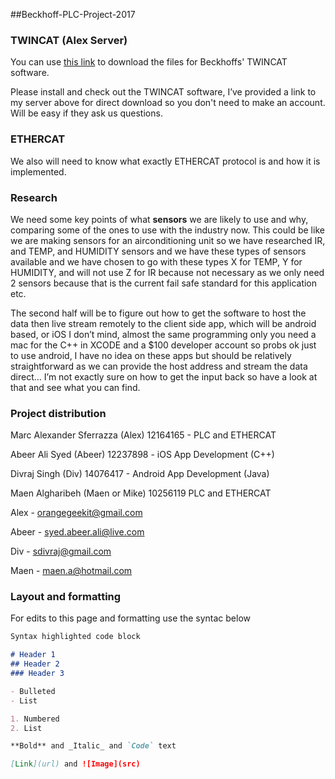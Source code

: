 ##Beckhoff-PLC-Project-2017

### TWINCAT (Alex Server)  

You can use [this link](http://gofile.me/27IN6/7Uf7CWD8H) to download the files for Beckhoffs' TWINCAT software.

Please install and check out the TWINCAT software, I’ve provided a link to my server above for direct download so you don't need to make an account. Will be easy if they ask us questions.

### ETHERCAT

We also will need to know what exactly ETHERCAT protocol is and how it is implemented.



### Research

We need some key points of what **sensors** we are likely to use and why, comparing some of the ones to use with the industry now. This could be like we are making sensors for an airconditioning unit so we have researched IR, and TEMP, and HUMIDITY sensors and we have these types of sensors available and we have chosen to go with these types X for TEMP, Y for HUMIDITY, and will not use Z for IR because not necessary as we only need 2 sensors because that is the current fail safe standard for this application etc.

The second half will be to figure out how to get the software to host the data then live stream remotely to the client side app, which will be android based, or iOS I don’t mind, almost the same programming only you need a mac for the C++ in XCODE and a $100 developer account so probs ok just to use android, I have no idea on these apps but should be relatively straightforward as we can provide the host address and stream the data direct… I’m not exactly sure on how to get the input back so have a look at that and see what you can find.

### Project distribution

Marc Alexander Sferrazza (Alex) 12164165 - PLC and ETHERCAT

Abeer Ali Syed (Abeer) 12237898 - iOS App Development (C++)

Divraj Singh (Div) 14076417 - Android App Development (Java)

Maen Algharibeh (Maen or Mike) 10256119 PLC and ETHERCAT



Alex - orangegeekit@gmail.com

Abeer - syed.abeer.ali@live.com

Div - sdivraj@gmail.com

Maen - maen.a@hotmail.com

### Layout and formatting

For edits to this page and formatting use the syntac below

```markdown
Syntax highlighted code block

# Header 1
## Header 2
### Header 3

- Bulleted
- List

1. Numbered
2. List

**Bold** and _Italic_ and `Code` text

[Link](url) and ![Image](src)
```
